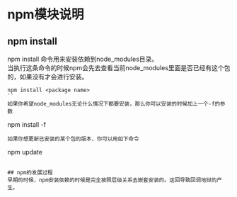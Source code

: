 # npm模块说明
## npm install
npm install 命令用来安装依赖到node_modules目录。   
当执行这条命令的时候npm会先去查看当前node_modules里面是否已经有这个包的，如果没有才会进行安装。
```
npm install <package name>
``
如果你希望node_modules无论什么情况下都要安装，那么你可以安装的时候加上一个-f的参数
```
npm install <package name> -f
```
如果你想更新已安装的某个包的版本，你可以用如下命令   
```
npm update <package name>
```
   
## npm的发展过程
早期的时候，npm安装依赖的时候是完全按照层级关系去嵌套安装的。这回导致回调地狱的产生。

